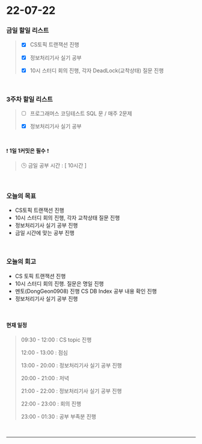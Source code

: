 # 22-07-22
 ### 금일 할일 리스트 

> - [x]  CS토픽 트랜잭션 진행  
>
> - [x]  정보처리기사 실기 공부
>
> - [x]  10시 스터디 회의 진행, 각자 DeadLock(교착상태) 질문 진행

<br/>

### 3주차 할일 리스트  

> - [ ]  프로그래머스 코딩테스트 SQL 문 / 매주 2문제  
>
> - [x]  정보처리기사 실기 공부

<br/>

❗ **1일 1커밋은 필수** ❗
> 🕒 금일 공부 시간 :  [ 10시간 ]    
  
<br/>

### 오늘의 목표
- CS토픽 트랜잭션 진행 
- 10시 스터디 회의 진행, 각자 교착상태 질문 진행
- 정보처리기사 실기 공부 진행
- 금일 시간에 맞는 공부 진행

<br>

### 오늘의 회고
- CS 토픽 트랜잭션 진행
- 10시 스터디 회의 진행. 질문은 명일 진행
- 멘토(DongGeon0908) 진행 CS DB Index 공부 내용 확인 진행
- 정보처리기사 실기 공부 진행


<br>

#### 현재 일정  

> 09:30 - 12:00 : CS topic 진행
>
> 12:00 - 13:00 : 점심
>
> 13:00 - 20:00 : 정보처리기사 실기 공부 진행
>
> 20:00 - 21:00 : 저녁
>
> 21:00 - 22:00 : 정보처리기사 실기 공부 진행
>
> 22:00 - 23:00 : 회의 진행
>
> 23:00 - 01:30 : 공부 부족분 진행

<br/>

------------  